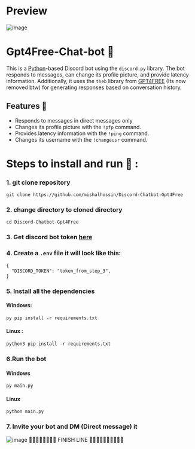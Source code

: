 # Preview

![image](https://user-images.githubusercontent.com/91066601/235470838-cad26039-c843-4497-8ba7-fc88c66dab49.png)


# Gpt4Free-Chat-bot 🤖
This is a [Python](https://www.python.org)-based Discord bot using the `discord.py` library. The bot responds to messages, can change its profile picture, and provide latency information. Additionally, it uses the `theb` library from [GPT4FREE](https://github.com/xtekky/gpt4free) (Its now removed btw) for generating responses based on conversation history.

## Features 🥳

- Responds to messages in direct messages only
- Changes its profile picture with the `!pfp` command.
- Provides latency information with the `!ping` command.
- Changes its username with the `!changeusr` command.

# Steps to install and run 🚩 :
### 1. git clone repository
```
git clone https://github.com/mishalhossin/Discord-Chatbot-Gpt4Free
```
### 2. change directory to cloned directory
```
cd Discord-Chatbot-Gpt4Free
```
### 3. Get discord bot token [here](https://discord.com/developers/applications)
### 4. Create a `.env` file it will look like this:
```
{
  "DISCORD_TOKEN": "token_from_step_3",
}
```
### 5. Install all the dependencies
#### Windows:
```
py pip install -r requirements.txt
```
#### Linux :
```
python3 pip install -r requirements.txt
```
### 6.Run the bot
#### Windows
```
py main.py
```
#### Linux
```
python main.py
```
### 7. Invite your bot and DM (Direct message) it
![image](https://user-images.githubusercontent.com/91066601/235293746-60257d85-9a7c-4396-9f42-cea92ab78cf8.png)
🏁🏁🏁🏁🏁🏁🏁🏁                      FINISH LINE                              🏁🏁🏁🏁🏁🏁🏁🏁🏁🏁
